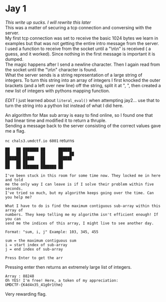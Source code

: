 # Jay 1
_This write up sucks. I will rewrite this later_  
This was a matter of securing a tcp connection and conversing with the server.  
My first tcp connection was set to receive the basic 1024 bytes we learn in examples but that was not getting the entire intro message from the server.
 I used a function to receive from the socket until a "\n\n" is received ( a guess, and it worked). Since nothing in the first message is important it is dumped.  
The magic happens after I send a newline character. Then I again read from the socket until the "\n\n" character is found.  
What the server sends is a string representation of a large string of integers. To turn this string into an array of integers 
I first knocked the outer brackets (and a left over new line) off the string, split it at ", ", then created a new list 
of integers with pythons mapping function.   

*EDIT*  I just learned about `literal_eval()` when attempting jay2... use that to turn the string into a python list instead of what I did here.  

An algorithm for Max sub array is easy to find online, so I found one that had linear time and modified it to return a thruple.  
Sending a message back to the server consisting of the correct values gave me a flag.  

`nc chals3.umdctf.io 6001` returns  
```
██   ██ ███████ ██      ██████  
██   ██ ██      ██      ██   ██  
███████ █████   ██      ██████   
██   ██ ██      ██      ██       
██   ██ ███████ ███████ ██       

I've been stuck in this room for some time now. They locked me in here and told
me the only way I can leave is if I solve their problem within five seconds. 
I've tried so much, but my algorithm keeps going over the time. Can you help me?

What I have to do is find the maximum contiguous sub-array within this array of 
numbers. They keep telling me my algorithm isn't efficient enough! If you can 
send me the indices of this array, I might live to see another day.

Format: "sum, i, j" Example: 103, 345, 455

sum = the maximum contiguous sum
i = start index of sub-array
j = end index of sub-array

Press Enter to get the arr
```
Pressing enter then returns an extremely large list of integers.  
```
Array : 88248
Oh YES! I'm free! Here, a token of my appreciation:
UMDCTF-{K4d4n35_41g0r1thm}
```
Very rewarding flag.  


